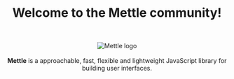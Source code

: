 <h1 align="center">Welcome to the <span>Mettle</span> community!</h1>
<br/>
<p align="center">
  <img src="https://maomincoding.github.io/mettle-doc/logo.pngpngpng" alt="Mettle logo">
  <br/><br/>
  <b>Mettle</b> is a approachable, fast, flexible and lightweight JavaScript library for building user interfaces.
  <br/>
</p>
